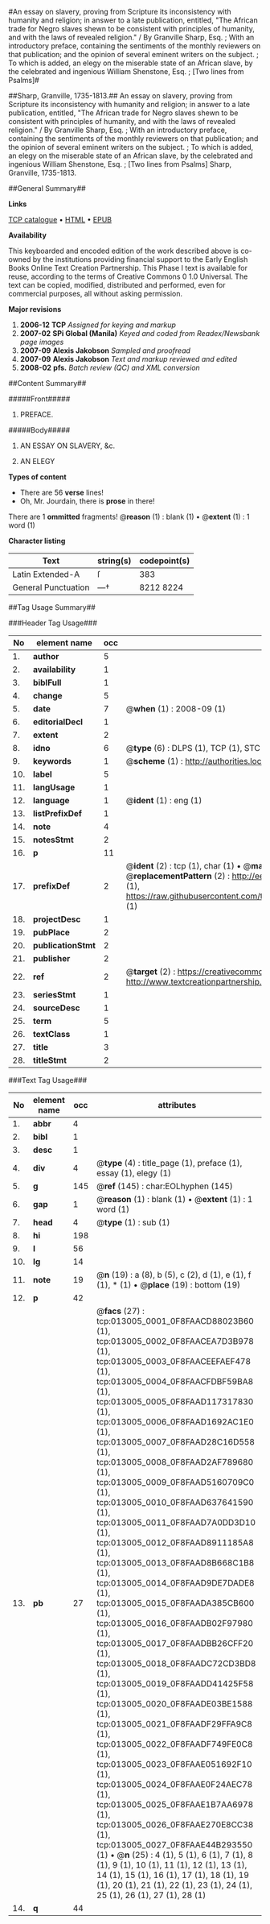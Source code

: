 #An essay on slavery, proving from Scripture its inconsistency with humanity and religion; in answer to a late publication, entitled, "The African trade for Negro slaves shewn to be consistent with principles of humanity, and with the laws of revealed religion." / By Granville Sharp, Esq. ; With an introductory preface, containing the sentiments of the monthly reviewers on that publication; and the opinion of several eminent writers on the subject. ; To which is added, an elegy on the miserable state of an African slave, by the celebrated and ingenious William Shenstone, Esq. ; [Two lines from Psalms]#

##Sharp, Granville, 1735-1813.##
An essay on slavery, proving from Scripture its inconsistency with humanity and religion; in answer to a late publication, entitled, "The African trade for Negro slaves shewn to be consistent with principles of humanity, and with the laws of revealed religion." / By Granville Sharp, Esq. ; With an introductory preface, containing the sentiments of the monthly reviewers on that publication; and the opinion of several eminent writers on the subject. ; To which is added, an elegy on the miserable state of an African slave, by the celebrated and ingenious William Shenstone, Esq. ; [Two lines from Psalms]
Sharp, Granville, 1735-1813.

##General Summary##

**Links**

[TCP catalogue](http://www.ota.ox.ac.uk/tcp/)  • 
[HTML](http://tei.it.ox.ac.uk/tcp/Texts-HTML/free/N10/N10241.html)  • 
[EPUB](http://tei.it.ox.ac.uk/tcp/Texts-EPUB/free/N10/N10241.epub)

**Availability**

This keyboarded and encoded edition of the
	       work described above is co-owned by the institutions
	       providing financial support to the Early English Books
	       Online Text Creation Partnership. This Phase I text is
	       available for reuse, according to the terms of Creative
	       Commons 0 1.0 Universal. The text can be copied,
	       modified, distributed and performed, even for
	       commercial purposes, all without asking permission.

**Major revisions**

1. __2006-12__ __TCP__ *Assigned for keying and markup*
1. __2007-02__ __SPi Global (Manila)__ *Keyed and coded from Readex/Newsbank page images*
1. __2007-09__ __Alexis Jakobson__ *Sampled and proofread*
1. __2007-09__ __Alexis Jakobson__ *Text and markup reviewed and edited*
1. __2008-02__ __pfs.__ *Batch review (QC) and XML conversion*

##Content Summary##

#####Front#####

1. PREFACE.

#####Body#####

1. AN ESSAY ON SLAVERY, &c.

1. AN ELEGY

**Types of content**

  * There are 56 **verse** lines!
  * Oh, Mr. Jourdain, there is **prose** in there!

There are 1 **ommitted** fragments! 
 @__reason__ (1) : blank (1)  •  @__extent__ (1) : 1 word (1)

**Character listing**


|Text|string(s)|codepoint(s)|
|---|---|---|
|Latin Extended-A|ſ|383|
|General Punctuation|—†|8212 8224|

##Tag Usage Summary##

###Header Tag Usage###

|No|element name|occ|attributes|
|---|---|---|---|
|1.|__author__|5||
|2.|__availability__|1||
|3.|__biblFull__|1||
|4.|__change__|5||
|5.|__date__|7| @__when__ (1) : 2008-09 (1)|
|6.|__editorialDecl__|1||
|7.|__extent__|2||
|8.|__idno__|6| @__type__ (6) : DLPS (1), TCP (1), STC (1), NOTIS (1), IMAGE-SET (1), EVANS-CITATION (1)|
|9.|__keywords__|1| @__scheme__ (1) : http://authorities.loc.gov/ (1)|
|10.|__label__|5||
|11.|__langUsage__|1||
|12.|__language__|1| @__ident__ (1) : eng (1)|
|13.|__listPrefixDef__|1||
|14.|__note__|4||
|15.|__notesStmt__|2||
|16.|__p__|11||
|17.|__prefixDef__|2| @__ident__ (2) : tcp (1), char (1)  •  @__matchPattern__ (2) : ([0-9\-]+):([0-9IVX]+) (1), (.+) (1)  •  @__replacementPattern__ (2) : http://eebo.chadwyck.com/downloadtiff?vid=$1&page=$2 (1), https://raw.githubusercontent.com/textcreationpartnership/Texts/master/tcpchars.xml#$1 (1)|
|18.|__projectDesc__|1||
|19.|__pubPlace__|2||
|20.|__publicationStmt__|2||
|21.|__publisher__|2||
|22.|__ref__|2| @__target__ (2) : https://creativecommons.org/publicdomain/zero/1.0/ (1), http://www.textcreationpartnership.org/docs/. (1)|
|23.|__seriesStmt__|1||
|24.|__sourceDesc__|1||
|25.|__term__|5||
|26.|__textClass__|1||
|27.|__title__|3||
|28.|__titleStmt__|2||


###Text Tag Usage###

|No|element name|occ|attributes|
|---|---|---|---|
|1.|__abbr__|4||
|2.|__bibl__|1||
|3.|__desc__|1||
|4.|__div__|4| @__type__ (4) : title_page (1), preface (1), essay (1), elegy (1)|
|5.|__g__|145| @__ref__ (145) : char:EOLhyphen (145)|
|6.|__gap__|1| @__reason__ (1) : blank (1)  •  @__extent__ (1) : 1 word (1)|
|7.|__head__|4| @__type__ (1) : sub (1)|
|8.|__hi__|198||
|9.|__l__|56||
|10.|__lg__|14||
|11.|__note__|19| @__n__ (19) : a (8), b (5), c (2), d (1), e (1), f (1), * (1)  •  @__place__ (19) : bottom (19)|
|12.|__p__|42||
|13.|__pb__|27| @__facs__ (27) : tcp:013005_0001_0F8FAACD88023B60 (1), tcp:013005_0002_0F8FAACEA7D3B978 (1), tcp:013005_0003_0F8FAACEEFAEF478 (1), tcp:013005_0004_0F8FAACFDBF59BA8 (1), tcp:013005_0005_0F8FAAD117317830 (1), tcp:013005_0006_0F8FAAD1692AC1E0 (1), tcp:013005_0007_0F8FAAD28C16D558 (1), tcp:013005_0008_0F8FAAD2AF789680 (1), tcp:013005_0009_0F8FAAD5160709C0 (1), tcp:013005_0010_0F8FAAD637641590 (1), tcp:013005_0011_0F8FAAD7A0DD3D10 (1), tcp:013005_0012_0F8FAAD8911185A8 (1), tcp:013005_0013_0F8FAAD8B668C1B8 (1), tcp:013005_0014_0F8FAAD9DE7DADE8 (1), tcp:013005_0015_0F8FAADA385CB600 (1), tcp:013005_0016_0F8FAADB02F97980 (1), tcp:013005_0017_0F8FAADBB26CFF20 (1), tcp:013005_0018_0F8FAADC72CD3BD8 (1), tcp:013005_0019_0F8FAADD41425F58 (1), tcp:013005_0020_0F8FAADE03BE1588 (1), tcp:013005_0021_0F8FAADF29FFA9C8 (1), tcp:013005_0022_0F8FAADF749FE0C8 (1), tcp:013005_0023_0F8FAAE051692F10 (1), tcp:013005_0024_0F8FAAE0F24AEC78 (1), tcp:013005_0025_0F8FAAE1B7AA6978 (1), tcp:013005_0026_0F8FAAE270E8CC38 (1), tcp:013005_0027_0F8FAAE44B293550 (1)  •  @__n__ (25) : 4 (1), 5 (1), 6 (1), 7 (1), 8 (1), 9 (1), 10 (1), 11 (1), 12 (1), 13 (1), 14 (1), 15 (1), 16 (1), 17 (1), 18 (1), 19 (1), 20 (1), 21 (1), 22 (1), 23 (1), 24 (1), 25 (1), 26 (1), 27 (1), 28 (1)|
|14.|__q__|44||
